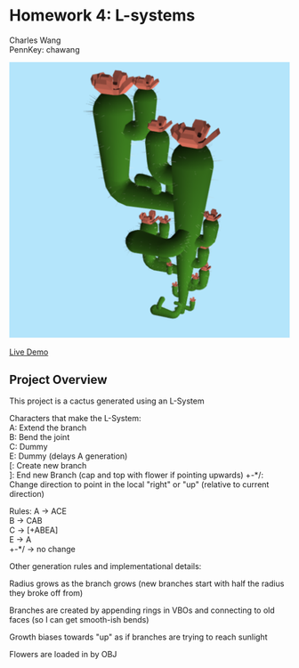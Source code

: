 # Homework 4: L-systems
Charles Wang\
PennKey: chawang

![](img/cactus_example.png)

[Live Demo](http://charlesliwang.github.io/homework-4-l-systems-charlesliwang)

## Project Overview

This project is a cactus generated using an L-System

Characters that make the L-System:\
A: Extend the branch\
B: Bend the joint\
C: Dummy\
E: Dummy (delays A generation)\
[: Create new branch\
]: End new Branch (cap and top with flower if pointing upwards)
+-*/: Change direction to point in the local "right" or "up" (relative to current direction)

Rules:
A -> ACE\
B -> CAB\
C -> [+ABEA]\
E -> A\
+-*/ -> no change

Other generation rules and implementational details:

Radius grows as the branch grows (new branches start with half the radius they broke off from)

Branches are created by appending rings in VBOs and connecting to old faces (so I can get smooth-ish bends)

Growth biases towards "up" as if branches are trying to reach sunlight

Flowers are loaded in by OBJ

 
